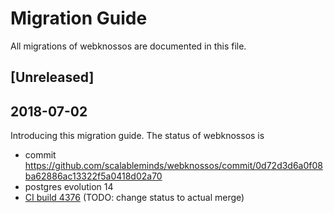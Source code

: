 # Migration Guide
All migrations of webknossos are documented in this file.

## [Unreleased]

## 2018-07-02
Introducing this migration guide. The status of webknossos is
- commit https://github.com/scalableminds/webknossos/commit/0d72d3d6a0f08ba62886ac13322f5a0418d02a70
- postgres evolution 14
- [CI build 4376](https://circleci.com/gh/scalableminds/webknossos/4376)
(TODO: change status to actual merge)
